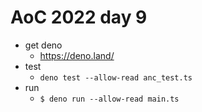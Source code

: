 # AoC 2022 day 9

- get deno
  - https://deno.land/
- test
  - `deno test --allow-read anc_test.ts`
- run 
  - `$ deno run --allow-read main.ts`
